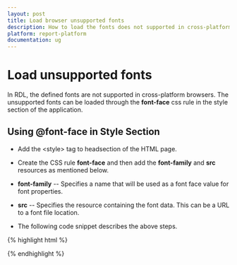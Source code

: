```yaml
---
layout: post
title: Load browser unsupported fonts
description: How to load the fonts does not supported in cross-platform browsers
platform: report-platform
documentation: ug
---
```


# Load unsupported fonts

In RDL, the defined fonts are not supported in cross-platform browsers. The unsupported fonts can be loaded through the **font-face** css rule in the style section of the application. 

## Using @font-face in Style Section

 * Add the &lt;style&gt; tag to headsection of the HTML page.
 * Create the CSS rule **font-face** and then add the **font-family** and **src** resources as mentioned below.
 * **font-family** -- Specifies a name that will be used as a font face value for font properties.
 * **src** -- Specifies the resource containing the font data. This can be a URL to a font file location.

 * The following code snippet describes the above steps.
 
{% highlight html %}

 <style>
     @font-face {
         font-family: Segoe UI;
         src: url(segoeui.ttf);
     }
 </style>

{% endhighlight %} 
